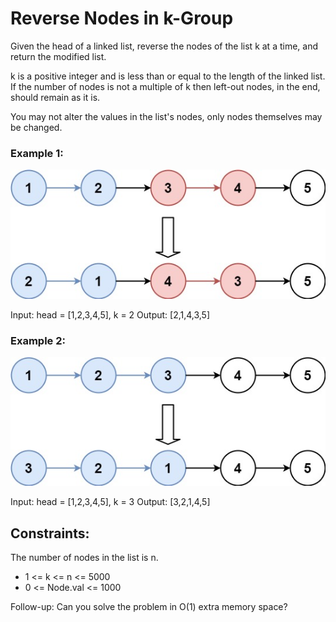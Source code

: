 # Reverse Nodes in k-Group
Given the head of a linked list, reverse the nodes of the list k at a time, and return the modified list.

k is a positive integer and is less than or equal to the length of the linked list. If the number of nodes is not a multiple of k then left-out nodes, in the end, should remain as it is.

You may not alter the values in the list's nodes, only nodes themselves may be changed.

 

### Example 1:
![](image.png)


Input: head = [1,2,3,4,5], k = 2
Output: [2,1,4,3,5]


### Example 2:
![](image2.png)

Input: head = [1,2,3,4,5], k = 3
Output: [3,2,1,4,5]
 

## Constraints:

The number of nodes in the list is n.
* 1 <= k <= n <= 5000
* 0 <= Node.val <= 1000
 

Follow-up: Can you solve the problem in O(1) extra memory space?

